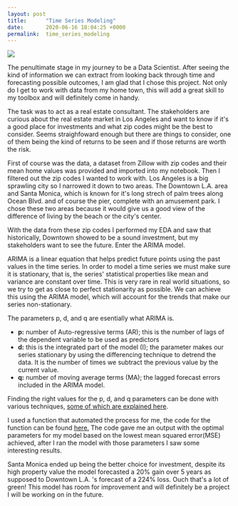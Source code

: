```yaml
---
layout: post
title:      "Time Series Modeling"
date:       2020-06-16 18:04:25 +0000
permalink:  time_series_modeling
---
```



![](https://www.stubhub.co.uk/magazine/sites/default/files/styles/default_teaser/public/2019-05/los-angeles-city-guide.jpg?h=9db7e49d&itok=qVphGTDB)


The penultimate stage in my journey to be a Data Scientist. After seeing the kind of information we can extract from looking back through time and forecasting possible outcomes, I am glad that I chose this project. Not only do I get to work with data from my home town, this will add a great skill to my toolbox and will definitely come in handy. 

The task was to act as a real estate consultant. The stakeholders are curious about the real estate market in Los Angeles and want to know if it's a good place for investments and what zip codes might be the best to consider. Seems straighfoward enough but there are things to consider, one of them being the kind of returns to be seen and if those returns are worth the risk.  

First of course was the data, a dataset from Zillow with zip codes and their mean home values was provided and imported into my notebook. Then I filtered out the zip codes I wanted to work with. Los Angeles is a big sprawling city so I narrowed it down to two areas. The Downtown L.A. area and Santa Monica, which is known for it's long strech of palm trees along Ocean Blvd. and of course the pier, complete with an amusement park. I chose these two areas because it would give us a good view of the difference of living by the beach or the city's center. 

With the data from these zip codes I performed my EDA and saw that historically, Downtown showed to be a sound investment, but my stakeholders want to see the future. Enter the ARIMA model. 

ARIMA is a linear equation that helps predict future points using the past values in the time series. In order to model a time series we must make sure it is stationary, that is,  the series' statistical properties like mean and variance are constant over time. This is very rare in real world situations, so we try to get as close to perfect stationarity as possible. 
We can achieve this using the ARIMA model, which will account for the trends that make our series non-stationary. 

The parameters p, d, and q are esentially what ARIMA is. 

 - **p:** number of Auto-regressive terms (AR); this is the number of lags of the dependent variable to be used as predictors
 - **d:** this is the integrated part of the model (I); the parameter makes our series stationary by using the differencing technique to detrend the data. It is the number of times we subtract the previous value by the current value. 
 - **q:** number of moving average terms (MA); the lagged forecast errors included in the ARIMA model.
 
 Finding the right values for the p, d, and q parameters can be done with various techniques, [some of which are explained here](https://www.machinelearningplus.com/time-series/arima-model-time-series-forecasting-python/#:~:text=ARIMA%2C%20short%20for%20'Auto%20Regressive,used%20to%20forecast%20future%20values.).
 
 I used a function that automated the process for me, the code for the function can be found [here.](https://machinelearningmastery.com/grid-search-arima-hyperparameters-with-python/) The code gave me an output with the optimal parameters for my model based on the lowest mean squared error(MSE) achieved, after I ran the model with those parameters I saw some interesting results. 
 
 Santa Monica ended up being the better choice for investment, despite its high property value the model forecasted a 20% gain over 5 years as supposed to Downtown L.A. 's forecast of a 224% loss. Ouch that's a lot of green! This model has room for improvement and will definitely be a project I will be working on in the future. 
 





